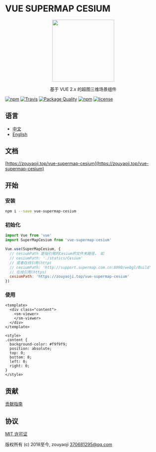 # VUE SUPERMAP CESIUM

<p align="center">
  <img src="https://zouyaoji.top/vue-supermap-cesium/favicon.png" width="200px">
</p>
<p align="center">基于 VUE 2.x 的超图三维场景组件</p>

[![npm](https://img.shields.io/npm/v/vue-supermap-cesium.svg)]()
[![Travis](https://img.shields.io/travis/zouyaoji/vue-supermap-cesium.svg)]()
[![Package Quality](http://npm.packagequality.com/shield/vue-supermap-cesium.svg)](http://packagequality.com/#?package=vue-supermap-cesium)
[![npm](https://img.shields.io/npm/dm/vue-supermap-cesium.svg)]()
[![license](https://img.shields.io/github/license/zouyaoji/vue-supermap-cesium.svg)]()

## 语言

- [中文](https://github.com/zouyaoji/vue-supermap-cesium/blob/master/README.zh.md)
- [English](https://github.com/zouyaoji/vue-supermap-cesium/blob/master/README.md)

## 文档

[https://zouyaoji.top/vue-supermap-cesium](https://zouyaoji.top/vue-supermap-cesium)

## 开始

### 安装

```bash
npm i --save vue-supermap-cesium
```

### 初始化

```javascript
import Vue from 'vue'
import SuperMapCesium from 'vue-supermap-cesium'

Vue.use(SuperMapCesium, {
  // cesiumPath 是指引用的Cesium的文件夹路径， 如
  // cesiumPath: './statics/Cesium'
  // 或者在线引用(http)
  // cesiumPath: 'http://support.supermap.com.cn:8090/webgl/Build'
  // 在线引用(https)
  cesiumPath: 'https://zouyaoji.top/vue-supermap-cesium'
})
```

### 使用

```vue
<template>
  <div class="content">
    <sm-viewer>
    </sm-viewer>
  </div>
</template>

<style>
.content {
  background-color: #f9f9f9;
  position: absolute;
  top: 0;
  bottom: 0;
  left: 0;
  right: 0;
}
</style>
```

## 贡献

[贡献指南](https://github.com/zouyaoji/vue-supermap-cesium/blob/master/CONTRIBUTING.md)


## 协议

[MIT 许可证](https://opensource.org/licenses/MIT)

版权所有 (c) 2018至今, zouyaoji <370681295@qq.com>
